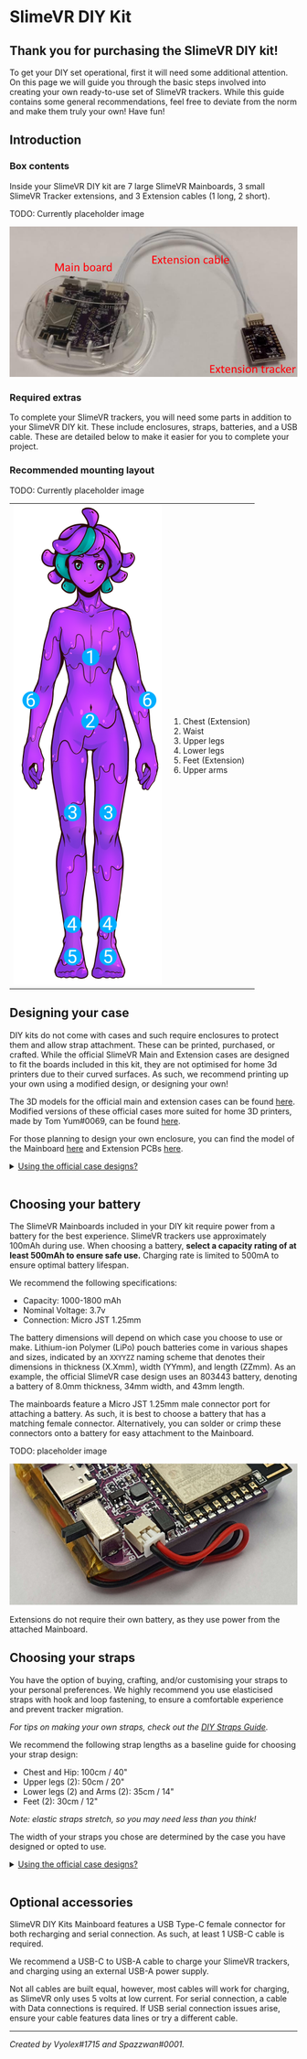 # SlimeVR DIY Kit

## Thank you for purchasing the SlimeVR DIY kit!
To get your DIY set operational, first it will need some additional attention. On this page we will guide you through the basic steps involved into creating your own ready-to-use set of SlimeVR trackers. While this guide contains some general recommendations, feel free to deviate from the norm and make them truly your own! Have fun!

## Introduction
### Box contents
Inside your SlimeVR DIY kit are 7 large SlimeVR Mainboards, 3 small SlimeVR Tracker extensions, and 3 Extension cables (1 long, 2 short).

TODO: Currently placeholder image

![Box contents](./assets/img/Box_contents.png)


### Required extras
To complete your SlimeVR trackers, you will need some parts in addition to your SlimeVR DIY kit. These include enclosures, straps, batteries, and a USB cable. These are detailed below to make it easier for you to complete your project.

### Recommended mounting layout
TODO: Currently placeholder image

<table class="bpTable">
   <tr>
      <td>
         <img id="bpImage" src="./assets/img/tracker_locations_7_3.png" alt="Mounting locations image"/>
      </td>
      <td>
         <ol>
            <li>Chest (Extension)</li>
            <li>Waist</li>
            <li>Upper legs</li>
            <li>Lower legs</li>
            <li>Feet (Extension)</li>
            <li>Upper arms</li>
         </ol>
      </td>
   </tr>
</table>

## Designing your case
DIY kits do not come with cases and such require enclosures to protect them and allow strap attachment. These can be printed, purchased, or crafted. While the official SlimeVR Main and Extension cases are designed to fit the boards included in this kit, they are not optimised for home 3d printers due to their curved surfaces. As such, we recommend printing up your own using a modified design, or designing your own!

The 3D models for the official main and extension cases can be found [here](TODO:linktofiles). Modified versions of these official cases more suited for home 3D printers, made by Tom Yum#0069, can be found [here](TODO:linktoprintables?). 

For those planning to design your own enclosure, you can find the model of the Mainboard [here](TODO:linktomainboardstepfile) and Extension PCBs [here](TODO:linktoextensionstepfile).

<details>
<summary><u>Using the official case designs?</u></summary>
<br>
TODO: assembly guide
</details>
<br>

## Choosing your battery
The SlimeVR Mainboards included in your DIY kit require power from a battery for the best experience. SlimeVR trackers use approximately 100mAh during use. When choosing a battery, **select a capacity rating of at least 500mAh to ensure safe use.** Charging rate is limited to 500mA to ensure optimal battery lifespan. 

We recommend the following specifications:
* Capacity: 1000-1800 mAh
* Nominal Voltage: 3.7v
* Connection: Micro JST 1.25mm

The battery dimensions will depend on which case you choose to use or make. Lithium-ion Polymer (LiPo) pouch batteries come in various shapes and sizes, indicated by an `XXYYZZ` naming scheme that denotes their dimensions in thickness (X.Xmm), width (YYmm), and length (ZZmm). As an example, the official SlimeVR case design uses an 803443 battery, denoting a battery of 8.0mm thickness, 34mm width, and 43mm length.

The mainboards feature a Micro JST 1.25mm male connector port for attaching a battery. As such, it is best to choose a battery that has a matching female connector. Alternatively, you can solder or crimp these connectors onto a battery for easy attachment to the Mainboard.

TODO: placeholder image

![JST polarity](./assets/img/JST_polarity.png)

Extensions do not require their own battery, as they use power from the attached Mainboard.

## Choosing your straps
You have the option of buying, crafting, and/or customising your straps to your personal preferences. We highly recommend you use elasticised straps with hook and loop fastening, to ensure a comfortable experience and prevent tracker migration. 

*For tips on making your own straps, check out the [DIY Straps Guide](https://docs.slimevr.dev/diy/diy-straps.html).*

We recommend the following strap lengths as a baseline guide for choosing your strap design:
* Chest and Hip: 100cm / 40"
* Upper legs (2): 50cm / 20"
* Lower legs (2) and Arms (2): 35cm / 14"
* Feet (2): 30cm / 12"

*Note: elastic straps stretch, so you may need less than you think!*

The width of your straps you chose are determined by the case you have designed or opted to use. 

<details>
<summary><u>Using the official case designs?</u></summary>
<br>
The official cases use 38mm width straps for main trackers, and 25mm width straps for extensions. The following table of strap sizes used in official SlimeVR sets can be used as a starting reference for purchasing or crafting your own:

| Body location      | Amount | Strap size (mm) |
| ------------------ | :----: | --------------- |
| Chest strap        | 1      | 38x1000         |
| Hip strap          | 1      | 25x1000         |
| Upper leg straps   | 2      | 38x500          |
| Lower leg straps   | 2      | 38x350          |
| Foot straps        | 2      | 25x300          |
| Arm straps         | 2      | 38x350          |
</details>
<br>

## Optional accessories
SlimeVR DIY Kits Mainboard features a USB Type-C female connector for both recharging and serial connection. As such, at least 1 USB-C cable is required. 

We recommend a USB-C to USB-A cable to charge your SlimeVR trackers, and charging using an external USB-A power supply.

Not all cables are built equal, however,  most cables will work for charging, as SlimeVR only uses 5 volts at low current. For serial connection, a cable with Data connections is required. If USB serial connection issues arise, ensure your cable features data lines or try a different cable.


---
*Created by Vyolex#1715 and Spazzwan#0001.*
